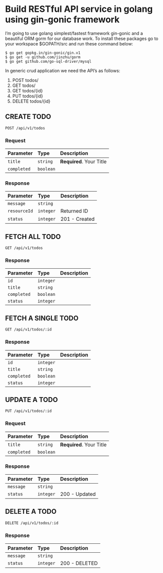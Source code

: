 # Build RESTful API service in golang using gin-gonic framework

I’m going to use golang simplest/fastest framework gin-gonic and a beautiful ORM gorm for our database work. To install these packages go to your workspace $GOPATH/src and run these command below:
```
$ go get gopkg.in/gin-gonic/gin.v1
$ go get -u github.com/jinzhu/gorm
$ go get github.com/go-sql-driver/mysql
```
In generic crud application we need the API’s as follows:
1. POST todos/
2. GET todos/
3. GET todos/{id}
4. PUT todos/{id}
5. DELETE todos/{id}

## CREATE TODO
```http
POST /api/v1/todos
```
### Request
| Parameter | Type | Description |
| :--- | :--- | :--- |
| `title` | `string` | **Required**. Your Title |
| `completed` | `boolean` |  |
### Response
| Parameter | Type | Description |
| :--- | :--- | :--- |
| `message` | `string` | |
| `resourceId` | `integer` | Returned ID |
| `status` | `integer` | 201 - Created |

## FETCH ALL TODO
```http
GET /api/v1/todos
```
### Response
| Parameter | Type | Description |
| :--- | :--- | :--- |
| `id` | `integer` | |
| `title` | `string` | |
| `completed` | `boolean` | |
| `status` | `integer` | |

## FETCH A SINGLE TODO
```http
GET /api/v1/todos/:id
```
### Response
| Parameter | Type | Description |
| :--- | :--- | :--- |
| `id` | `integer` | |
| `title` | `string` | |
| `completed` | `boolean` | |
| `status` | `integer` | |
## UPDATE A TODO
```http
PUT /api/v1/todos/:id
```
### Request
| Parameter | Type | Description |
| :--- | :--- | :--- |
| `title` | `string` | **Required**. Your Title |
| `completed` | `boolean` |  |
### Response
| Parameter | Type | Description |
| :--- | :--- | :--- |
| `message` | `string` | |
| `status` | `integer` | 200 - Updated |
## DELETE A TODO
```http
DELETE /api/v1/todos/:id
```
### Response
| Parameter | Type | Description |
| :--- | :--- | :--- |
| `message` | `string` | |
| `status` | `integer` | 200 - DELETED |